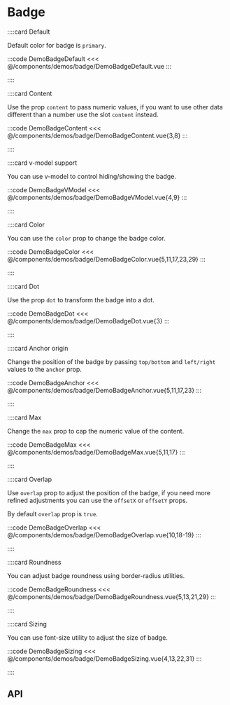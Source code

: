 <script lang="ts" setup>
import api from '@anu/component-meta/ABadge.json'
</script>

# Badge

<!-- 👉 Default -->
::::card Default

Default color for badge is `primary`.

:::code DemoBadgeDefault
<<< @/components/demos/badge/DemoBadgeDefault.vue
:::

::::

<!-- 👉 Content -->
::::card Content

Use the prop `content` to pass numeric values, if you want to use other data different than a number use the slot `content` instead.

:::code DemoBadgeContent
<<< @/components/demos/badge/DemoBadgeContent.vue{3,8}
:::

::::

<!-- 👉 v-model support -->
::::card v-model support

You can use v-model to control hiding/showing the badge.

:::code DemoBadgeVModel
<<< @/components/demos/badge/DemoBadgeVModel.vue{4,9}
:::

::::

<!-- 👉 Color -->
::::card Color

You can use the `color` prop to change the badge color.

:::code DemoBadgeColor
<<< @/components/demos/badge/DemoBadgeColor.vue{5,11,17,23,29}
:::

::::

<!-- 👉 Dot -->
::::card Dot

Use the prop `dot` to transform the badge into a dot.

:::code DemoBadgeDot
<<< @/components/demos/badge/DemoBadgeDot.vue{3}
:::

::::

<!-- 👉 Anchor origin -->
::::card Anchor origin

Change the position of the badge by passing `top/bottom` and `left/right` values to the `anchor` prop.

:::code DemoBadgeAnchor
<<< @/components/demos/badge/DemoBadgeAnchor.vue{5,11,17,23}
:::

::::

<!-- 👉 Max -->
::::card Max

Change the `max` prop to cap the numeric value of the content.

:::code DemoBadgeMax
<<< @/components/demos/badge/DemoBadgeMax.vue{5,11,17}
:::

::::

<!-- 👉 Overlap -->
::::card Overlap

Use `overlap` prop to adjust the position of the badge, if you need more refined adjustments you can use the `offsetX` or `offsetY` props.

By default `overlap` prop is `true`.

:::code DemoBadgeOverlap
<<< @/components/demos/badge/DemoBadgeOverlap.vue{10,18-19}
:::

::::

<!-- 👉 Roundness -->
::::card Roundness

You can adjust badge roundness using border-radius utilities.

:::code DemoBadgeRoundness
<<< @/components/demos/badge/DemoBadgeRoundness.vue{5,13,21,29}
:::

::::

<!-- 👉 Sizing -->
::::card Sizing

You can use font-size utility to adjust the size of badge.

:::code DemoBadgeSizing
<<< @/components/demos/badge/DemoBadgeSizing.vue{4,13,22,31}
:::

::::

<!-- 👉 API -->
## API

<Api :api="api"></Api>
